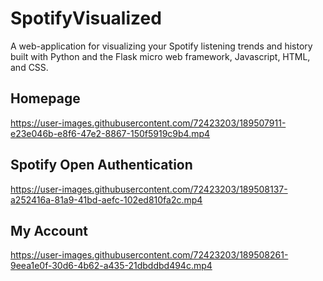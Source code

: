 # SpotifyVisualized
A web-application for visualizing your Spotify listening trends and history built with Python and the Flask micro web framework, Javascript, HTML, and CSS. 

## Homepage
https://user-images.githubusercontent.com/72423203/189507911-e23e046b-e8f6-47e2-8867-150f5919c9b4.mp4

## Spotify Open Authentication
https://user-images.githubusercontent.com/72423203/189508137-a252416a-81a9-41bd-aefc-102ed810fa2c.mp4

## My Account
https://user-images.githubusercontent.com/72423203/189508261-9eea1e0f-30d6-4b62-a435-21dbddbd494c.mp4

